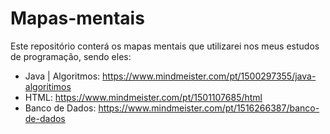 # Mapas-mentais

  Este repositório conterá os mapas mentais que utilizarei nos meus estudos de programação, sendo eles:
  
  - Java | Algoritmos: https://www.mindmeister.com/pt/1500297355/java-algoritimos
  - HTML: https://www.mindmeister.com/pt/1501107685/html
  - Banco de Dados: https://www.mindmeister.com/pt/1516266387/banco-de-dados
